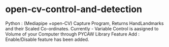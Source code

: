 # open-cv-control-and-detection
Python : (Mediapipe +open-CV) Capture Program, Returns HandLandmarks and their Scaled Co-ordinates.
Currently - Variable Control is aasigned to Volume of your Computer through PYCAW Library
Feature Add : Enable/Disable feature has been added.
